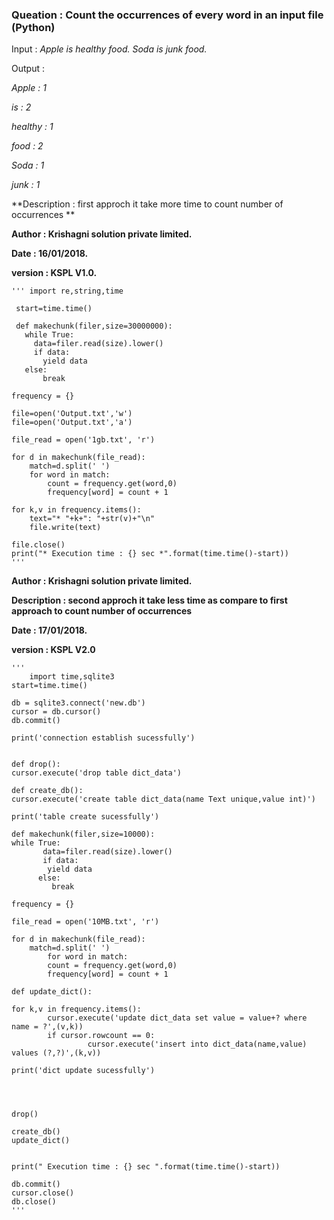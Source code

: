 ### Queation : Count the occurrences of every word in an input file (Python) 

Input       : *Apple is healthy food. Soda is junk food.*

Output      : 

*Apple       : 1*  

*is          : 2*

*healthy     : 1*

*food        : 2*

*Soda        : 1*

*junk        : 1*

**Description : first approch it take more time to count number of occurrences **

**Author      : Krishagni solution private limited.**

**Date        : 16/01/2018.**

**version     : KSPL V1.0.**
              
 
   
   
    ''' import re,string,time

     start=time.time()

     def makechunk(filer,size=30000000):
       while True:
         data=filer.read(size).lower()
         if data:
           yield data
       else:
           break
       
    frequency = {}

    file=open('Output.txt','w')
    file=open('Output.txt','a')

    file_read = open('1gb.txt', 'r')

    for d in makechunk(file_read):
        match=d.split(' ')
        for word in match:
            count = frequency.get(word,0)
            frequency[word] = count + 1
   
    for k,v in frequency.items():
        text="* "+k+": "+str(v)+"\n"
        file.write(text)
   
    file.close()
    print("* Execution time : {} sec *".format(time.time()-start))
    '''


**Author      : Krishagni solution private limited.**

**Description : second approch it take less time as compare to first approach to count number of occurrences**

**Date        : 17/01/2018.**

**version     : KSPL V2.0**



    '''     
        import time,sqlite3
	start=time.time()

	db = sqlite3.connect('new.db')
	cursor = db.cursor()
	db.commit()

	print('connection establish sucessfully')


	def drop():
   	cursor.execute('drop table dict_data')
   
	def create_db():
   	cursor.execute('create table dict_data(name Text unique,value int)')

   	print('table create sucessfully')

	def makechunk(filer,size=10000):
   	while True:
       	   data=filer.read(size).lower()
           if data:
           	yield data
       	  else:
          	 break
       
	frequency = {}

	file_read = open('10MB.txt', 'r')

	for d in makechunk(file_read):
   	    match=d.split(' ')
            for word in match:
       		count = frequency.get(word,0)
       		frequency[word] = count + 1
	
	def update_dict():
   
   	for k,v in frequency.items():
     	    cursor.execute('update dict_data set value = value+? where name = ?',(v,k))
      	    if cursor.rowcount == 0:
                     cursor.execute('insert into dict_data(name,value) values (?,?)',(k,v))

   	print('dict update sucessfully')  



   
	drop()

	create_db()
	update_dict()
                  

	print(" Execution time : {} sec ".format(time.time()-start))

	db.commit()
	cursor.close()
	db.close()
	'''
    

